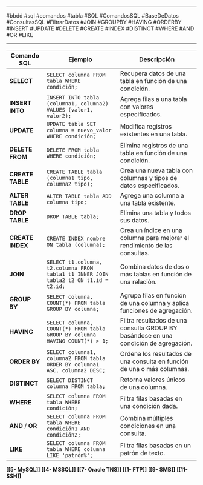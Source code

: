 
---

#bbdd #sql #comandos #tabla #SQL #ComandosSQL #BaseDeDatos #ConsultasSQL #FiltrarDatos #JOIN #GROUPBY #HAVING #ORDERBY #INSERT #UPDATE #DELETE #CREATE #INDEX #DISTINCT #WHERE #AND #OR #LIKE
  
---

| Comando SQL      | Ejemplo                                                                               | Descripción                                                                          |
| ---------------- | ------------------------------------------------------------------------------------- | ------------------------------------------------------------------------------------ |
| **SELECT**       | `SELECT columna FROM tabla WHERE condición;`                                          | Recupera datos de una tabla en función de una condición.                             |
| **INSERT INTO**  | `INSERT INTO tabla (columna1, columna2) VALUES (valor1, valor2);`                     | Agrega filas a una tabla con valores especificados.                                  |
| **UPDATE**       | `UPDATE tabla SET columna = nuevo_valor WHERE condición;`                             | Modifica registros existentes en una tabla.                                          |
| **DELETE FROM**  | `DELETE FROM tabla WHERE condición;`                                                  | Elimina registros de una tabla en función de una condición.                          |
| **CREATE TABLE** | `CREATE TABLE tabla (columna1 tipo, columna2 tipo);`                                  | Crea una nueva tabla con columnas y tipos de datos especificados.                    |
| **ALTER TABLE**  | `ALTER TABLE tabla ADD columna tipo;`                                                 | Agrega una columna a una tabla existente.                                            |
| **DROP TABLE**   | `DROP TABLE tabla;`                                                                   | Elimina una tabla y todos sus datos.                                                 |
| **CREATE INDEX** | `CREATE INDEX nombre ON tabla (columna);`                                             | Crea un índice en una columna para mejorar el rendimiento de las consultas.          |
| **JOIN**         | `SELECT t1.columna, t2.columna FROM tabla1 t1 INNER JOIN tabla2 t2 ON t1.id = t2.id;` | Combina datos de dos o más tablas en función de una relación.                        |
| **GROUP BY**     | `SELECT columna, COUNT(*) FROM tabla GROUP BY columna;`                               | Agrupa filas en función de una columna y aplica funciones de agregación.             |
| **HAVING**       | `SELECT columna, COUNT(*) FROM tabla GROUP BY columna HAVING COUNT(*) > 1;`           | Filtra resultados de una consulta GROUP BY basándose en una condición de agregación. |
| **ORDER BY**     | `SELECT columna1, columna2 FROM tabla ORDER BY columna1 ASC, columna2 DESC;`          | Ordena los resultados de una consulta en función de una o más columnas.              |
| **DISTINCT**     | `SELECT DISTINCT columna FROM tabla;`                                                 | Retorna valores únicos de una columna.                                               |
| **WHERE**        | `SELECT columna FROM tabla WHERE condición;`                                          | Filtra filas basadas en una condición dada.                                          |
| **AND** / **OR** | `SELECT columna FROM tabla WHERE condición1 AND condición2;`                          | Combina múltiples condiciones en una consulta.                                       |
| **LIKE**         | `SELECT columna FROM tabla WHERE columna LIKE 'patrón%';`                             | Filtra filas basadas en un patrón de texto.                                          |

 **[[5- MySQL]]**
 **[[4- MSSQL]]** 
 **[[7- Oracle TNS]]**
 **[[1- FTP]]**
 **[[9- SMB]]**
 **[[11- SSH]]**